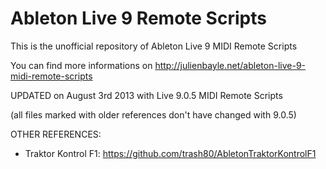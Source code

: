 Ableton Live 9 Remote Scripts
=============================

This is the unofficial repository of Ableton Live 9 MIDI Remote Scripts

You can find more informations on http://julienbayle.net/ableton-live-9-midi-remote-scripts

UPDATED on August 3rd 2013 with Live 9.0.5 MIDI Remote Scripts

(all files marked with older references don't have changed with 9.0.5)


OTHER REFERENCES:
- Traktor Kontrol F1: https://github.com/trash80/AbletonTraktorKontrolF1
